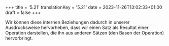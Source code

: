 +++
title = '5.21'
translationKey = '5.21'
date = 2023-11-26T13:02:33+01:00
draft = false
+++

Wir können diese internen Beziehungen dadurch in unserer Ausdrucksweise hervorheben, dass wir einen Satz als Resultat einer Operation darstellen, die ihn aus anderen Sätzen (den Basen der Operation) hervorbringt.
